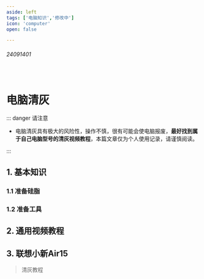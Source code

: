 ```yaml
---
aside: left
tags: ['电脑知识','修改中']
icon: 'computer'
open: false

---
```

 
###### 24091401

<br/>

# 电脑清灰

::: danger <Badge type='warning'>请注意</Badge>

- 电脑清灰具有极大的风险性，操作不慎，很有可能会使电脑报废，**最好找到属于自己电脑型号的清灰视频教程**，本篇文章仅为个人使用记录，请谨慎阅读。

:::
 
## 1. 基本知识


### 1.1 准备硅脂

### 1.2 准备工具

## 2. 通用视频教程

## 3. 联想小新Air15

> 清灰教程

<zo-video z_src='//player.bilibili.com/player.html?isOutside=true&aid=392631223&bvid=BV1Td4y177MZ&cid=961806152&p=1' />

